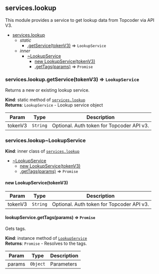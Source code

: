 <a name="module_services.lookup"></a>

## services.lookup
This module provides a service to get lookup data from Topcoder
via API V3.


* [services.lookup](#module_services.lookup)
    * _static_
        * [.getService(tokenV3)](#module_services.lookup.getService) ⇒ <code>LookupService</code>
    * _inner_
        * [~LookupService](#module_services.lookup..LookupService)
            * [new LookupService(tokenV3)](#new_module_services.lookup..LookupService_new)
            * [.getTags(params)](#module_services.lookup..LookupService+getTags) ⇒ <code>Promise</code>

<a name="module_services.lookup.getService"></a>

### services.lookup.getService(tokenV3) ⇒ <code>LookupService</code>
Returns a new or existing lookup service.

**Kind**: static method of [<code>services.lookup</code>](#module_services.lookup)  
**Returns**: <code>LookupService</code> - Lookup service object  

| Param | Type | Description |
| --- | --- | --- |
| tokenV3 | <code>String</code> | Optional. Auth token for Topcoder API v3. |

<a name="module_services.lookup..LookupService"></a>

### services.lookup~LookupService
**Kind**: inner class of [<code>services.lookup</code>](#module_services.lookup)  

* [~LookupService](#module_services.lookup..LookupService)
    * [new LookupService(tokenV3)](#new_module_services.lookup..LookupService_new)
    * [.getTags(params)](#module_services.lookup..LookupService+getTags) ⇒ <code>Promise</code>

<a name="new_module_services.lookup..LookupService_new"></a>

#### new LookupService(tokenV3)

| Param | Type | Description |
| --- | --- | --- |
| tokenV3 | <code>String</code> | Optional. Auth token for Topcoder API v3. |

<a name="module_services.lookup..LookupService+getTags"></a>

#### lookupService.getTags(params) ⇒ <code>Promise</code>
Gets tags.

**Kind**: instance method of [<code>LookupService</code>](#module_services.lookup..LookupService)  
**Returns**: <code>Promise</code> - Resolves to the tags.  

| Param | Type | Description |
| --- | --- | --- |
| params | <code>Object</code> | Parameters |

